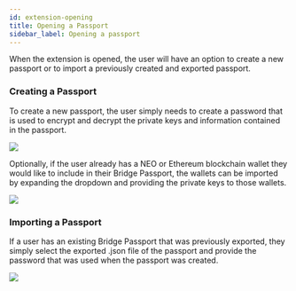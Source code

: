 ```yaml
---
id: extension-opening
title: Opening a Passport
sidebar_label: Opening a passport
---
```


When the extension is opened, the user will have an option to create a new passport or to import a previously created and exported passport.

### Creating a Passport

To create a new passport, the user simply needs to create a password that is used to encrypt and decrypt the private keys and information contained in the passport.

<p><img class='centered' src='/doc/img/extension/passport-create.jpg'></img></p>

Optionally, if the user already has a NEO or Ethereum blockchain wallet they would like to include in their Bridge Passport, the wallets can be imported by expanding the dropdown and providing the private keys to those wallets.

<p><img class='centered' src='/doc/img/extension/passport-create-importwallets.jpg'></img></p>


### Importing a Passport

If a user has an existing Bridge Passport that was previously exported, they simply select the exported .json file of the passport and provide the password that was used when the passport was created.

<p><img class='centered' src='/doc/img/extension/passport-import.jpg'></img></p>